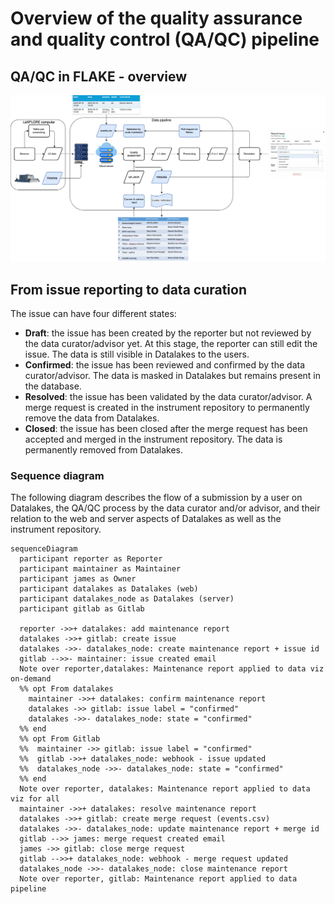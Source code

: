 # Overview of the quality assurance and quality control (QA/QC) pipeline

## QA/QC in FLAKE - overview

![Screenshot](img/qc_overview.png)

## From issue reporting to data curation

The issue can have four different states:

- **Draft**: the issue has been created by the reporter but not reviewed by the data curator/advisor yet. At this stage, the reporter can still edit the issue. The data is still visible in Datalakes to the users.
- **Confirmed**: the issue has been reviewed and confirmed by the data curator/advisor. The data is masked in Datalakes but remains present in the database.
- **Resolved**: the issue has been validated by the data curator/advisor. A merge request is created in the instrument repository to permanently remove the data from Datalakes.
- **Closed**: the issue has been closed after the merge request has been accepted and merged in the instrument repository. The data is permanently removed from Datalakes.

### Sequence diagram

The following diagram describes the flow of a submission by a user on Datalakes, the QA/QC process by the data curator and/or advisor, and their relation to the web and server aspects of Datalakes as well as the instrument repository.

```mermaid
sequenceDiagram
  participant reporter as Reporter
  participant maintainer as Maintainer
  participant james as Owner
  participant datalakes as Datalakes (web)
  participant datalakes_node as Datalakes (server)
  participant gitlab as Gitlab

  reporter ->>+ datalakes: add maintenance report
  datalakes ->>+ gitlab: create issue
  datalakes ->>- datalakes_node: create maintenance report + issue id
  gitlab -->>- maintainer: issue created email
  Note over reporter,datalakes: Maintenance report applied to data viz on-demand
  %% opt From datalakes
    maintainer ->>+ datalakes: confirm maintenance report
    datalakes ->> gitlab: issue label = "confirmed"
    datalakes ->>- datalakes_node: state = "confirmed"
  %% end
  %% opt From Gitlab
  %%  maintainer ->> gitlab: issue label = "confirmed"
  %%  gitlab ->>+ datalakes_node: webhook - issue updated
  %%  datalakes_node ->>- datalakes_node: state = "confirmed"
  %% end
  Note over reporter, datalakes: Maintenance report applied to data viz for all
  maintainer ->>+ datalakes: resolve maintenance report
  datalakes ->>+ gitlab: create merge request (events.csv)
  datalakes ->>- datalakes_node: update maintenance report + merge id
  gitlab -->> james: merge request created email
  james ->> gitlab: close merge request
  gitlab -->>+ datalakes_node: webhook - merge request updated
  datalakes_node ->>- datalakes_node: close maintenance report
  Note over reporter, gitlab: Maintenance report applied to data pipeline
```
